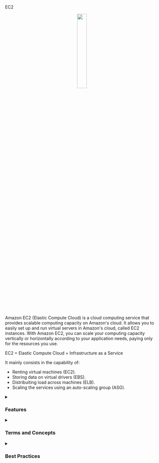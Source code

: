 EC2
<div align="center">
  <img src="https://cdn.freebiesupply.com/logos/large/2x/aws-ec2-logo-svg-vector.svg" width="25%">
</div>

Amazon EC2 (Elastic Compute Cloud) is a cloud computing service that provides scalable computing capacity on Amazon's cloud. It allows you to easily set up and run virtual servers in Amazon's cloud, called EC2 instances. With Amazon EC2, you can scale your computing capacity vertically or horizontally according to your application needs, paying only for the resources you use.

EC2 = Elastic Compute Cloud = Infrastructure as a Service

It mainly consists in the capability of:

<ul>
    <li>Renting virtual machines (EC2).</li>
    <li>Storing data on virtual drivers (EBS).</li>
    <li>Distribuiting load across machines (ELB).</li>
    <li>Scaling the services using an auto-scaling group (ASG).</li>
</ul> 


<details><summary> <h3>Features</h3></summary>
<ul>
    <li><b>Elasticity:</b> EC2 allows you to scale your computing capacity vertically or horizontally according to your application needs.</li>
    <li><b>Flexibility:</b> EC2 offers a wide selection of instance types, operating systems, databases, and other software options for you to choose from.</li>
    <li><b>Integration with other AWS services:</b> EC2 can be easily integrated with other AWS services, such as Amazon S3, Elastic Load Balancing, Amazon RDS, and others.</li>
    <li><b>Security:</b> EC2 offers advanced security features, such as instance isolation, data encryption, user authentication, and much more.</li>
    <li><b>Management:</b> EC2 allows you to easily manage your instances, with features such as Amazon EC2 Auto Scaling and Amazon EC2 Systems Manager.</li>
</ul> 
</details>
<details><summary> <h3>Terms and Concepts</h3></summary>
<ul>
<li><b>Sizing and Configurations options:</b> EC2 instances are configurable virtual servers that you can launch on Amazon's cloud:
    <ul>
    <li><b>Operating System (OS):</b> Linux, Windows or Mac OS</li>
    <li>How much compute power & cores (CPU).</li>
    <li>How much random-access memory (RAM).</li>
    <li>How much storage space:
        <ul>
          <li>Network-attached (EBS & EFS)</li>
          <li>hardware (EC2 Instance Store)</li>
        </ul>
    <li><b>Network card:</b> speed of the card, Public IP address</li>
    <li><b>Security group (Firewall rules):</b>
      <ul>
        <li>Security Group are the fundamental of network security in AWS</li>
        <li>They control how traffic is allowed into or out EC2 Instance:
        <div align="center"> 
        <img src="https://thumbs2.imgbox.com/71/d4/653laO96_t.png" />  
        </div>
        </li>
        <li>Security groups contain <b>allow rules</b></li>
        <li>Security groups rules can reference by IP or by security group</li>
        <li>Security groups are acting as a "firewall" on EC2 instances</li>
        <li>They regulate:  
          <ul>
            <li>Access to Ports</li>
            <li>Authorised IP ranges - IPv4 and IPv6</li>
            <li>Controll of inbound network (from other to the instance)</li>
            <li>Controll of outbound network (from other to the instance)</li>
            <div align="center"> 
            <img src="https://thumbs2.imgbox.com/9f/5d/nGp5IhhT_t.png" />  
              <hr/>
              Source represents an IP address range and 0.0.0.0/0 means everything
              (That is an illustration. Then don't share your particular informations)
              <hr/>
              So we have our EC2 instance and it has one security group allow attached to it
              that has inboud rules and outbound rules. So our computer is going to be authorized on say port 22.
              So the traffic can go through from our computer to the EC2 instance, but someone else's computer, that's
              not using my IP address beacause they don't live where I live, then if they're to access our EC2 instance
              they will not get through it, because the firewall is going to block it and it will be a time out.
              Then for the outbound rules by default, our EC2 instance for any security group is going to be by default allowing
              any traffic out of it. So our EC2 instance, id tries to access a website and initiate a connection it is going to
              be allowed by the security group:
            <img src="https://thumbs2.imgbox.com/8b/ab/I2BjxQMv_t.png" /> 
              (So this is the basics of how the firewall works)
            </div>
          </ul>
        </li>
      </ul> 
    </li>  
    <li><b>Bootsrap script (configure at first launch):</b>EC2 User Data.</li>
  </ul> 
</li>
<li><b>AMI images:</b> Amazon Machine Images (AMI) are pre-configured images that you can use to launch EC2 instances. They contain the operating system, necessary software, and application settings.</li>
<li>
<b>Convention:</b> AWS has the following naming convention:  <em>m</em><b>5</b>.2xlarge
  <ul>
    <li><em>m</em>: instance class</li>
    <li><b>5</b>: generation (AWS improves them over time)</li>
    <li>2xlarge: size within the instance class</li>
  </ul>
</li>
<li>
<b>Instance Types:</b> EC2 offers a wide selection of instance types, each with different CPU, memory, storage, and networking capabilities.
<div align="center"> 
<img src="https://media.geeksforgeeks.org/wp-content/uploads/20220322144908/typesofec2instances768x384.png" width="70%">  
</div>
<ul>
<li><b>General Purpose:</b>
  <ul>
    <li>Balances compute, memory, and networking resources.</li> 
    <li>Recommended for application servers, gaming, backend, small databases.</li>
  </ul>
<div align="center"> 
<img src="https://thumbs2.imgbox.com/ac/37/XseN96S8_t.png">  
</div>  
 </li>
<li><b>Compute Optimized:</b>  
  <ul>
    <li>Ideal for workloads that require high-performance processors.</li> 
    <li>Can be used for the same use cases as general purpose but when higher performance is desired.</li>
    <li>Also ideal for batch processing.</li>
<div align="center"> 
<img src="https://news.mit.edu/sites/default/files/styles/news_article__image_gallery/public/images/202001/MIT-Evaluating-Performance_0.jpg?itok=qVXPQAya" width="50%">  
  </ul>
 </li>
</li>
<li><b>Memory Optimized:</b> 
    <ul>
    <li>Designed for high performance in processing large amounts of in-memory data.</li> 
    <li>For example, high-performance databases, real-time data processing.</li>
<div align="center"> 
<img src="https://thumbs2.imgbox.com/85/bb/AEbPZHGd_t.png">  
</div>      
  </ul>
</li>
<li><b>Accelerated Computing:</b> 
  <ul>
    <li>Uses hardware acceleration or coprocessors to perform certain functions more efficiently than in software running directly on the CPU.</li> 
    <li>Commonly used for floating-point calculations, graphics processing, and data pattern matching.</li>
<div align="center"> 
<img src="https://thumbs2.imgbox.com/33/18/Sg9mLdO3_t.png">  
</div>
  </ul>
</li>
<li><b>Storage Optimized:</b> 
  <ul>
    <li>Ideal for workloads that require high read and write access to large volumes of data.</li> 
    <li>Commonly used in distributed file systems, data warehouses, online transaction processing systems.</li>
<div align="center"> 
<img src="https://thumbs2.imgbox.com/76/f9/NAK8q2sT_t.png">  
</div>

  </ul>
</li>
<a href="https://aws.amazon.com/ec2/instance-types/"/> More information</a>
</ul>
</li>
<li><b>Regions:</b> EC2 is available in several regions around the world. Each region is an independent geographic area, with multiple availability zones to increase resilience and availability.</li>
<li><b>Availability zones:</b> Each EC2 region has multiple availability zones, which are physically separate data centers, but connected by a low-latency, high-bandwidth network.</li>
<li><b>Elastic IP:</b> An Elastic IP is a static IP address that you can associate with an EC2 instance. It allows you to keep the same IP address even if the instance is stopped or restarted.</li>
<li><b>Load Balancers:</b> EC2 offers load balancers, which distribute network traffic among multiple EC2 instances in a region.</li>
</ul>
</details>
<details><summary> <h3>Best Practices</h3></summary>
<ul>
  <li>Choose the appropriate instance type based on the computing resource needs and expected workload</li>
  <li>Configure security groups to restrict access to the instance</li>
  <li>Use SSH keys to authenticate access to the instance</li>
  <li>Implement regular backups of the instance to protect critical data</li>
  <li>Monitor the usage of the instance and set alerts for anomalies or performance issues</li>
  <li>Use Elastic Load Balancing to distribute workload across multiple instances and improve availability</li>
  <li>Use Auto Scaling to increase or decrease instance capacity based on workload demand, allowing the infrastructure to adjust automatically to user demand</li>
  <li>Configure security options such as CloudTrail and CloudWatch to monitor and audit access to the instance and protect against security threats</li>
</ul>
</details>
